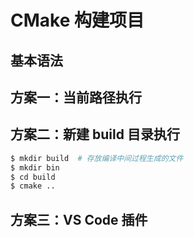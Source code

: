 # CMake 构建项目

## 基本语法

## 方案一：当前路径执行

## 方案二：新建 build 目录执行

```bash
$ mkdir build  # 存放编译中间过程生成的文件
$ mkdir bin
$ cd build
$ cmake ..
```

## 方案三：VS Code 插件
